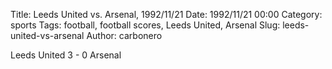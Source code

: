 Title: Leeds United vs. Arsenal, 1992/11/21
Date: 1992/11/21 00:00
Category: sports
Tags: football, football scores, Leeds United, Arsenal
Slug: leeds-united-vs-arsenal
Author: carbonero


Leeds United 3 - 0 Arsenal
